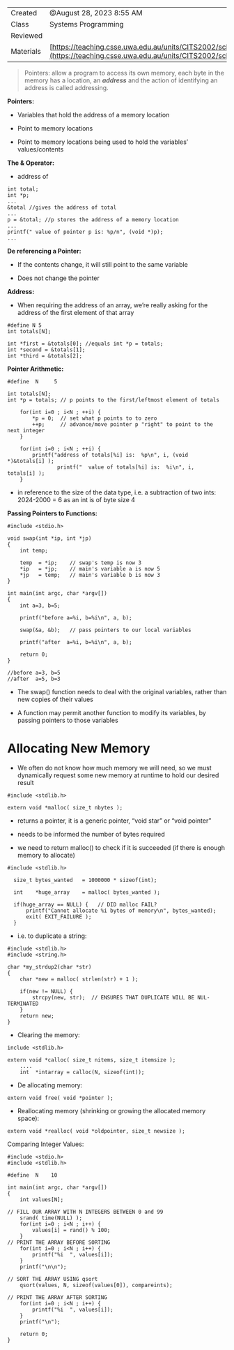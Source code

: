 

|   |   |
|---|---|
|Created|@August 28, 2023 8:55 AM|
|Class|Systems Programming|
|Reviewed||
|Materials|[https://teaching.csse.uwa.edu.au/units/CITS2002/schedule.php](https://teaching.csse.uwa.edu.au/units/CITS2002/schedule.php)|

> Pointers: allow a program to access its own memory, each byte in the memory has a location, an _______address_______ and the action of identifying an address is called addressing.

****************Pointers:****************

- Variables that hold the address of a memory location

- Point to memory locations

- Point to memory locations being used to hold the variables’ values/contents

******************************The & Operator:******************************

- address of

```
int total;
int *p;
...
&total //gives the address of total
...
p = &total; //p stores the address of a memory location
...
printf(" value of pointer p is: %p/n", (void *)p);
...
```

******************De referencing a Pointer:******************

- If the contents change, it will still point to the same variable

- Does not change the pointer

****************Address:****************

- When requiring the address of an array, we’re really asking for the address of the first element of that array

```
#define N 5
int totals[N];

int *first = &totals[0]; //equals int *p = totals;
int *second = &totals[1];
int *third = &totals[2];
```

********************************Pointer Arithmetic:********************************

```
#define  N     5

int totals[N];
int *p = totals; // p points to the first/leftmost element of totals   

    for(int i=0 ; i<N ; ++i) {
        *p = 0;  // set what p points to to zero   
        ++p;     // advance/move pointer p "right" to point to the next integer   
    }

    for(int i=0 ; i<N ; ++i) {
        printf("address of totals[%i] is:  %p\n", i, (void *)&totals[i] );
				printf("  value of totals[%i] is:  %i\n", i,          totals[i] );
    }
```

- in reference to the size of the data type, i.e. a subtraction of two ints: 2024-2000 = 6 as an int is of byte size 4

************************************************Passing Pointers to Functions:************************************************

```
#include <stdio.h>

void swap(int *ip, int *jp)
{
    int temp;

    temp  = *ip;    // swap's temp is now 3
    *ip   = *jp;    // main's variable a is now 5
    *jp   = temp;   // main's variable b is now 3
}

int main(int argc, char *argv[])
{
    int a=3, b=5;

    printf("before a=%i, b=%i\n", a, b);

    swap(&a, &b);   // pass pointers to our local variables  

    printf("after  a=%i, b=%i\n", a, b);

    return 0;
}

//before a=3, b=5
//after  a=5, b=3
```

- The swap() function needs to deal with the original variables, rather than new copies of their values

- A function may permit another function to modify its variables, by passing pointers to those variables

# Allocating New Memory

- We often do not know how much memory we will need, so we must dynamically request some new memory at runtime to hold our desired result

```
#include <stdlib.h>

extern void *malloc( size_t nbytes );
```

- returns a pointer, it is a generic pointer, “void star” or “void pointer”

- needs to be informed the number of bytes required

- we need to return malloc() to check if it is succeeded (if there is enough memory to allocate)

```
#include <stdlib.h>

  size_t bytes_wanted   = 1000000 * sizeof(int);

  int    *huge_array    = malloc( bytes_wanted );

  if(huge_array == NULL) {   // DID malloc FAIL?
      printf("Cannot allocate %i bytes of memory\n", bytes_wanted);    
      exit( EXIT_FAILURE );
  }
```

- i.e. to duplicate a string:

```
#include <stdlib.h>
#include <string.h>

char *my_strdup2(char *str)
{
    char *new = malloc( strlen(str) + 1 );

    if(new != NULL) {
        strcpy(new, str);  // ENSURES THAT DUPLICATE WILL BE NUL-TERMINATED 
    }
    return new;
}
```

- Clearing the memory:

```
include <stdlib.h>

extern void *calloc( size_t nitems, size_t itemsize );
    ....
    int  *intarray = calloc(N, sizeof(int));
```

- De allocating memory:

```
extern void free( void *pointer );
```

- Reallocating memory (shrinking or growing the allocated memory space):

```
extern void *realloc( void *oldpointer, size_t newsize );
```

Comparing Integer Values:

```
#include <stdio.h>
#include <stdlib.h>

#define  N    10

int main(int argc, char *argv[])
{
    int values[N];

// FILL OUR ARRAY WITH N INTEGERS BETWEEN 0 and 99
    srand( time(NULL) );
    for(int i=0 ; i<N ; i++) {
        values[i] = rand() % 100;
    }
// PRINT THE ARRAY BEFORE SORTING
    for(int i=0 ; i<N ; i++) {
        printf("%i  ", values[i]);
    }
    printf("\n\n");

// SORT THE ARRAY USING qsort
    qsort(values, N, sizeof(values[0]), compareints);   

// PRINT THE ARRAY AFTER SORTING
    for(int i=0 ; i<N ; i++) {
        printf("%i  ", values[i]);
    }
    printf("\n");

    return 0;
}
```